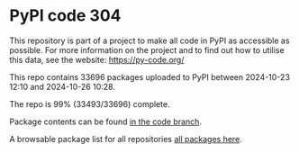 # PyPI code 304

This repository is part of a project to make all code in PyPI as accessible as possible. For more information 
on the project and to find out how to utilise this data, see the website: https://py-code.org/

This repo contains 33696 packages uploaded to PyPI between 
2024-10-23 12:10 and 2024-10-26 10:28.

The repo is 99% (33493/33696) complete.

Package contents can be found [in the code branch](https://github.com/pypi-data/pypi-mirror-304/tree/code/packages).

A browsable package list for all repositories [all packages here](https://py-code.org/repositories/pypi-mirror-304).


